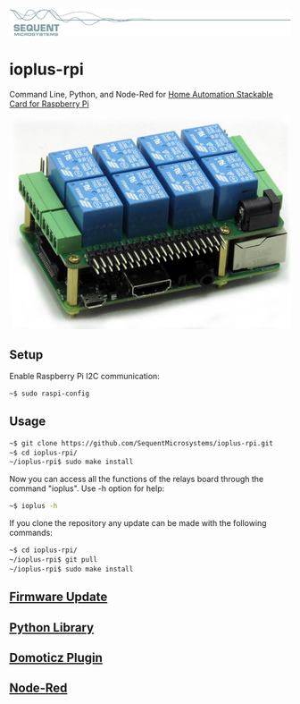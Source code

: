 [![ioplus-rpi](res/sequent.jpg)](https://www.sequentmicrosystems.com)

# ioplus-rpi

Command Line, Python, and Node-Red for [Home Automation Stackable Card for Raspberry Pi](https://sequentmicrosystems.com/product/raspberry-pi-home-automation-card/)

![IO-PLUS](res/IO-PLUS.jpg)

## Setup

Enable Raspberry Pi I2C communication:
```bash
~$ sudo raspi-config
```

## Usage

```bash
~$ git clone https://github.com/SequentMicrosystems/ioplus-rpi.git
~$ cd ioplus-rpi/
~/ioplus-rpi$ sudo make install
```

Now you can access all the functions of the relays board through the command "ioplus". Use -h option for help:
```bash
~$ ioplus -h
```

If you clone the repository any update can be made with the following commands:

```bash
~$ cd ioplus-rpi/  
~/ioplus-rpi$ git pull
~/ioplus-rpi$ sudo make install
``` 

## [Firmware Update](update/README.md)

## [Python Library](python/README.md)

## [Domoticz Plugin](https://github.com/SequentMicrosystems/ioplus-rpi/tree/master/domoticz)

## [Node-Red](node-red/README.md)
